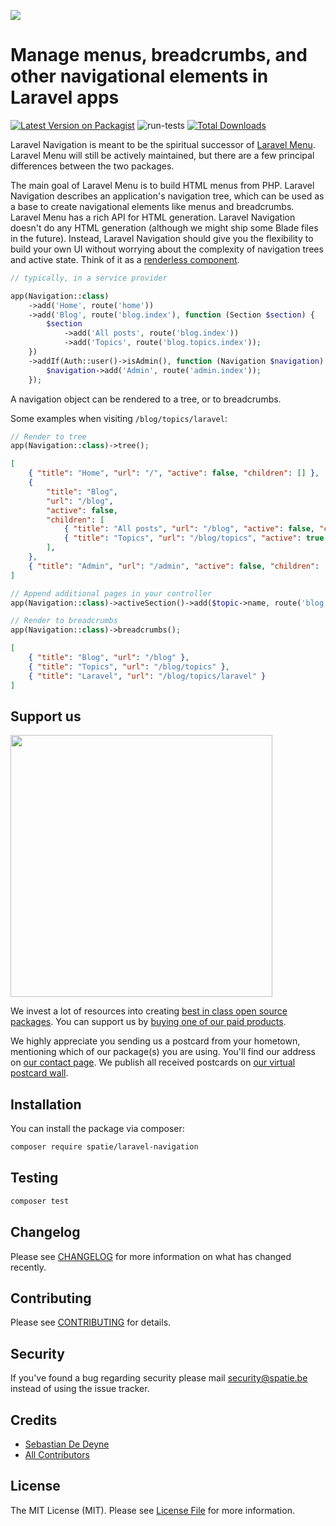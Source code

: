 
[<img src="https://github-ads.s3.eu-central-1.amazonaws.com/support-ukraine.svg?t=1" />](https://supportukrainenow.org)

# Manage menus, breadcrumbs, and other navigational elements in Laravel apps

[![Latest Version on Packagist](https://img.shields.io/packagist/v/spatie/laravel-navigation.svg?style=flat-square)](https://packagist.org/packages/spatie/laravel-navigation)
![run-tests](https://github.com/spatie/laravel-navigation/workflows/run-tests/badge.svg)
[![Total Downloads](https://img.shields.io/packagist/dt/spatie/laravel-navigation.svg?style=flat-square)](https://packagist.org/packages/spatie/laravel-navigation)

Laravel Navigation is meant to be the spiritual successor of [Laravel Menu](https://github.com/spatie/laravel-menu). Laravel Menu will still be actively maintained, but there are a few principal differences between the two packages.

The main goal of Laravel Menu is to build HTML menus from PHP. Laravel Navigation describes an application's navigation tree, which can be used as a base to create navigational elements like menus and breadcrumbs. Laravel Menu has a rich API for HTML generation. Laravel Navigation doesn't do any HTML generation (although we might ship some Blade files in the future). Instead, Laravel Navigation should give you the flexibility to build your own UI without worrying about the complexity of navigation trees and active state. Think of it as a [renderless component](https://adamwathan.me/renderless-components-in-vuejs/).

```php
// typically, in a service provider

app(Navigation::class)
    ->add('Home', route('home'))
    ->add('Blog', route('blog.index'), function (Section $section) {
        $section
            ->add('All posts', route('blog.index'))
            ->add('Topics', route('blog.topics.index'));
    })
    ->addIf(Auth::user()->isAdmin(), function (Navigation $navigation) {
        $navigation->add('Admin', route('admin.index'));
    });
```

A navigation object can be rendered to a tree, or to breadcrumbs.

Some examples when visiting `/blog/topics/laravel`:

```php
// Render to tree
app(Navigation::class)->tree();
```

```json
[
    { "title": "Home", "url": "/", "active": false, "children": [] },
    {
        "title": "Blog",
        "url": "/blog",
        "active": false,
        "children": [
            { "title": "All posts", "url": "/blog", "active": false, "children": [] },
            { "title": "Topics", "url": "/blog/topics", "active": true, "children": [] }
        ],
    },
    { "title": "Admin", "url": "/admin", "active": false, "children": [] }
]
```

```php
// Append additional pages in your controller
app(Navigation::class)->activeSection()->add($topic->name, route('blog.topics.show', $topic));

// Render to breadcrumbs
app(Navigation::class)->breadcrumbs();
```

```json
[
    { "title": "Blog", "url": "/blog" },
    { "title": "Topics", "url": "/blog/topics" },
    { "title": "Laravel", "url": "/blog/topics/laravel" }
]
```

## Support us

[<img src="https://github-ads.s3.eu-central-1.amazonaws.com/laravel-navigation.jpg?t=1" width="419px" />](https://spatie.be/github-ad-click/laravel-navigation)

We invest a lot of resources into creating [best in class open source packages](https://spatie.be/open-source). You can support us by [buying one of our paid products](https://spatie.be/open-source/support-us).

We highly appreciate you sending us a postcard from your hometown, mentioning which of our package(s) you are using. You'll find our address on [our contact page](https://spatie.be/about-us). We publish all received postcards on [our virtual postcard wall](https://spatie.be/open-source/postcards).

## Installation

You can install the package via composer:

```bash
composer require spatie/laravel-navigation
```

## Testing

```bash
composer test
```

## Changelog

Please see [CHANGELOG](CHANGELOG.md) for more information on what has changed recently.

## Contributing

Please see [CONTRIBUTING](https://github.com/spatie/.github/blob/main/CONTRIBUTING.md) for details.

## Security

If you've found a bug regarding security please mail [security@spatie.be](mailto:security@spatie.be) instead of using the issue tracker.

## Credits

- [Sebastian De Deyne](https://github.com/sebastiandedeyne)
- [All Contributors](../../contributors)

## License

The MIT License (MIT). Please see [License File](LICENSE.md) for more information.
